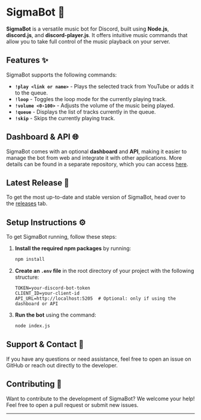 # SigmaBot 🎵

**SigmaBot** is a versatile music bot for Discord, built using **Node.js**, **discord.js**, and **discord-player.js**. It offers intuitive music commands that allow you to take full control of the music playback on your server.

## Features ✨

SigmaBot supports the following commands:

- **`!play <link or name>`** - Plays the selected track from YouTube or adds it to the queue.
- **`!loop`** - Toggles the loop mode for the currently playing track.
- **`!volume <0-100>`** - Adjusts the volume of the music being played.
- **`!queue`** - Displays the list of tracks currently in the queue.
- **`!skip`** - Skips the currently playing track.


## Dashboard & API 🌐

SigmaBot comes with an optional **dashboard** and **API**, making it easier to manage the bot from web and integrate it with other applications. More details can be found in a separate repository, which you can access [here](#).

## Latest Release 🚀

To get the most up-to-date and stable version of SigmaBot, head over to the [releases](#) tab.


## Setup Instructions ⚙️
To get SigmaBot running, follow these steps:

1. **Install the required npm packages** by running:

   ```bash
   npm install

2. **Create an `.env` file** in the root directory of your project with the following structure:

   ```env
   TOKEN=your-discord-bot-token
   CLIENT_ID=your-client-id
   API_URL=http://localhost:5205  # Optional: only if using the dashboard or API
3. **Run the bot** using the command:

   ```bash
   node index.js
## Support & Contact 🤝

If you have any questions or need assistance, feel free to open an issue on GitHub or reach out directly to the developer.

## Contributing 🚧

Want to contribute to the development of SigmaBot? We welcome your help! Feel free to open a pull request or submit new issues.

---

